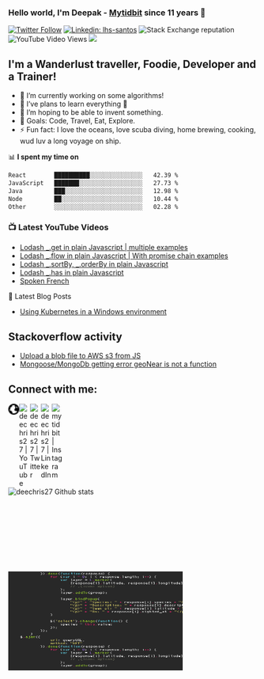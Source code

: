 ### Hello world, I'm Deepak - [Mytidbit][website] since 11 years 👋


[![Twitter Follow](https://img.shields.io/twitter/follow/deechris27?label=Follow)](https://twitter.com/deechris27)
[![Linkedin: lhs-santos](https://img.shields.io/badge/-Deepak-blue?style=flat-square&logo=Linkedin&logoColor=white&link=https://in.linkedin.com/in/deepaksekar27/)](https://in.linkedin.com/in/deepaksekar27/)
![Stack Exchange reputation](https://img.shields.io/stackexchange/stackoverflow/r/2)
![YouTube Video Views](https://img.shields.io/youtube/views/-oXKbHXpYqE?style=social)
![](https://komarev.com/ghpvc/?username=deechris27&color=green)

## I'm a Wanderlust traveller, Foodie, Developer and a Trainer!
- 🔭 I’m currently working on some algorithms!
- 🌱 I’ve plans to learn everything 🤣
- 👯 I’m hoping to be able to invent something.
- 🥅 Goals: Code, Travel, Eat, Explore.
- ⚡ Fun fact: I love the oceans, love scuba diving, home brewing, cooking, wud luv a long voyage on ship.

📊 **I spent my time on**
<!--START_SECTION:waka-->
```text
React        ██████████░░░░░░░░░░░░░░░   42.39 % 
JavaScript   ███████░░░░░░░░░░░░░░░░░░   27.73 % 
Java         ███░░░░░░░░░░░░░░░░░░░░░░   12.98 % 
Node         ██░░░░░░░░░░░░░░░░░░░░░░░   10.44 % 
Other        ░░░░░░░░░░░░░░░░░░░░░░░░░   02.28 %
```
<!--END_SECTION:waka-->

### 📺 Latest YouTube Videos

- [Lodash _.get in plain Javascript | multiple examples](https://www.youtube.com/watch?v=7VAU_J3BwIc)
- [Lodash _.flow in plain Javascript | With promise chain examples](https://www.youtube.com/watch?v=DcjeuICXXhQ)
- [Lodash _.sortBy, _.orderBy in plain Javascript](https://www.youtube.com/watch?v=DgbFlF80F78)
- [Lodash _.has in plain Javascript](https://www.youtube.com/watch?v=neqE4gQULRc)
- [Spoken French](https://www.youtube.com/watch?v=IU6VO8H9oJk)


📕 Latest Blog Posts
<!-- BLOG-POST-LIST:START -->
- [Using Kubernetes in a Windows environment](https://medium.com/deechris27/using-kubernetes-fa6fd1be81ab)
<!-- BLOG-POST-LIST:END -->

## Stackoverflow activity
<!-- STACKOVERFLOW:START -->
- [Upload a blob file to AWS s3 from JS](https://stackoverflow.com/questions/51444932/upload-a-video-file-as-blob-to-aws-s3-using-javascript-or-angular-cli)
- [Mongoose/MongoDb getting error geoNear is not a function](https://stackoverflow.com/a/48830611)
<!-- STACKOVERFLOW:END -->

## Connect with me:

[<img align="left" alt="mytidbit.xyz" width="22px" src="https://raw.githubusercontent.com/iconic/open-iconic/master/svg/globe.svg" />][website]
[<img align="left" alt="deechris27 | YouTube" width="22px" src="https://cdn.jsdelivr.net/npm/simple-icons@v3/icons/youtube.svg" />][youtube]
[<img align="left" alt="deechris27 | Twitter" width="22px" src="https://cdn.jsdelivr.net/npm/simple-icons@v3/icons/twitter.svg" />][twitter]
[<img align="left" alt="deechris27 | LinkedIn" width="22px" src="https://cdn.jsdelivr.net/npm/simple-icons@v3/icons/linkedin.svg" />][linkedin]
[<img align="left" alt="mytidbit | Instagram" width="22px" src="https://cdn.jsdelivr.net/npm/simple-icons@v3/icons/facebook.svg" />][facebook]

<br />
<br />
<a href="https://github.com/deechris27/github-readme-stats">
    <img align="left" alt="deechris27 Github stats" width="100%" height="170px" src="https://github-readme-stats.vercel.app/api?username=deechris27&hide=contribs,stars&show_icons=true&include_all_commits=true&hide_border=true&theme=buefy" />
</a>

<br />

<a href="#">
    <img align="left" alt="coding" margin-left="10px" width="70%" height="200px" src="https://github.com/deechris27/deechris27/blob/master/game_git.gif" />
</a>


[website]: http://mytidbit.xyz
[twitter]: https://twitter.com/deechris27
[youtube]: https://youtube.com/deechris27
[facebook]: https://facebook.com/mytidbit
[linkedin]: https://linkedin.com/in/deepaksekar27


